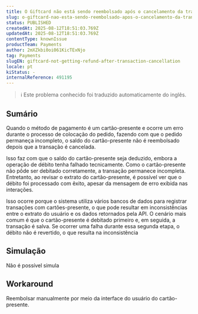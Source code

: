 ```yaml
---
title: O Giftcard não está sendo reembolsado após o cancelamento da transação
slug: o-giftcard-nao-esta-sendo-reembolsado-apos-o-cancelamento-da-transacao
status: PUBLISHED
createdAt: 2025-08-12T18:51:03.769Z
updatedAt: 2025-08-12T18:51:03.769Z
contentType: knownIssue
productTeam: Payments
author: 2mXZkbi0oi061KicTExNjo
tag: Payments
slugEN: giftcard-not-getting-refund-after-transaction-cancellation
locale: pt
kiStatus: -
internalReference: 491195
---
```


>ℹ️ Este problema conhecido foi traduzido automaticamente do inglês.

## Sumário


Quando o método de pagamento é um cartão-presente e ocorre um erro durante o processo de colocação do pedido, fazendo com que o pedido permaneça incompleto, o saldo do cartão-presente não é reembolsado depois que a transação é cancelada.

Isso faz com que o saldo do cartão-presente seja deduzido, embora a operação de débito tenha falhado tecnicamente. Como o cartão-presente não pôde ser debitado corretamente, a transação permanece incompleta. Entretanto, ao revisar o extrato do cartão-presente, é possível ver que o débito foi processado com êxito, apesar da mensagem de erro exibida nas interações.

Isso ocorre porque o sistema utiliza vários bancos de dados para registrar transações com cartões-presente, o que pode resultar em inconsistências entre o extrato do usuário e os dados retornados pela API.
O cenário mais comum é que o cartão-presente é debitado primeiro e, em seguida, a transação é salva. Se ocorrer uma falha durante essa segunda etapa, o débito não é revertido, o que resulta na inconsistência

## Simulação


Não é possível simula
## Workaround


Reembolsar manualmente por meio da interface do usuário do cartão-presente.


